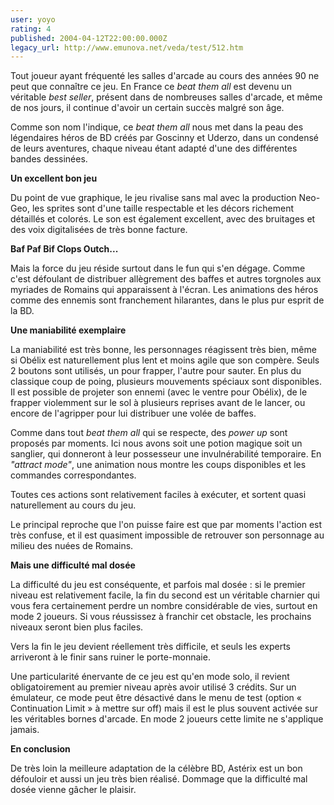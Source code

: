 ```yaml
---
user: yoyo
rating: 4
published: 2004-04-12T22:00:00.000Z
legacy_url: http://www.emunova.net/veda/test/512.htm
---
```

Tout joueur ayant fréquenté les salles d'arcade au cours des années 90 ne peut que connaître ce jeu. En France ce _beat them all_ est devenu un véritable _best seller_, présent dans de nombreuses salles d'arcade, et même de nos jours, il continue d'avoir un certain succès malgré son âge.  

  

Comme son nom l'indique, ce _beat them all_ nous met dans la peau des légendaires héros de BD créés par Goscinny et Uderzo, dans un condensé de leurs aventures, chaque niveau étant adapté d'une des différentes bandes dessinées.  

  

**Un excellent bon jeu**  

Du point de vue graphique, le jeu rivalise sans mal avec la production Neo-Geo, les sprites sont d'une taille respectable et les décors richement détaillés et colorés. Le son est également excellent, avec des bruitages et des voix digitalisées de très bonne facture.  

  

**Baf Paf Bif Clops Outch...**  

Mais la force du jeu réside surtout dans le fun qui s'en dégage. Comme c'est défoulant de distribuer allègrement des baffes et autres torgnoles aux myriades de Romains qui apparaissent à l'écran. Les animations des héros comme des ennemis sont franchement hilarantes, dans le plus pur esprit de la BD.  

  

**Une maniabilité exemplaire**  

La maniabilité est très bonne, les personnages réagissent très bien, même si Obélix est naturellement plus lent et moins agile que son compère. Seuls 2 boutons sont utilisés, un pour frapper, l'autre pour sauter. En plus du classique coup de poing, plusieurs mouvements spéciaux sont disponibles. Il est possible de projeter son ennemi (avec le ventre pour Obélix), de le frapper violemment sur le sol à plusieurs reprises avant de le lancer, ou encore de l'agripper pour lui distribuer une volée de baffes.  

  

Comme dans tout _beat them all_ qui se respecte, des _power up_ sont proposés par moments. Ici nous avons soit une potion magique soit un sanglier, qui donneront à leur possesseur une invulnérabilité temporaire. En _"attract mode"_, une animation nous montre les coups disponibles et les commandes correspondantes.  

  

Toutes ces actions sont relativement faciles à exécuter, et sortent quasi naturellement au cours du jeu.  

Le principal reproche que l'on puisse faire est que par moments l'action est très confuse, et il est quasiment impossible de retrouver son personnage au milieu des nuées de Romains.  

  

**Mais une difficulté mal dosée**  

La difficulté du jeu est conséquente, et parfois mal dosée : si le premier niveau est relativement facile, la fin du second est un véritable charnier qui vous fera certainement perdre un nombre considérable de vies, surtout en mode 2 joueurs. Si vous réussissez à franchir cet obstacle, les prochains niveaux seront bien plus faciles.  

  

Vers la fin le jeu devient réellement très difficile, et seuls les experts arriveront à le finir sans ruiner le porte-monnaie.  

  

Une particularité énervante de ce jeu est qu'en mode solo, il revient obligatoirement au premier niveau après avoir utilisé 3 crédits. Sur un émulateur, ce mode peut être désactivé dans le menu de test (option « Continuation Limit » à mettre sur off) mais il est le plus souvent activée sur les véritables bornes d'arcade. En mode 2 joueurs cette limite ne s'applique jamais.  

  

**En conclusion**  

De très loin la meilleure adaptation de la célèbre BD, Astérix est un bon défouloir et aussi un jeu très bien réalisé. Dommage que la difficulté mal dosée vienne gâcher le plaisir.